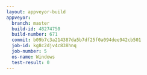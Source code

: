```yaml
---
layout: appveyor-build
appveyor:
  branch: master
  build-id: 48274750
  build-number: 671
  commit: b09b7c3a214387da5b7df25f0a094dee942cb501
  job-id: kg8c2djv4c838hnq
  job-number: 5
  os-name: Windows
  test-result: 0
---
```

